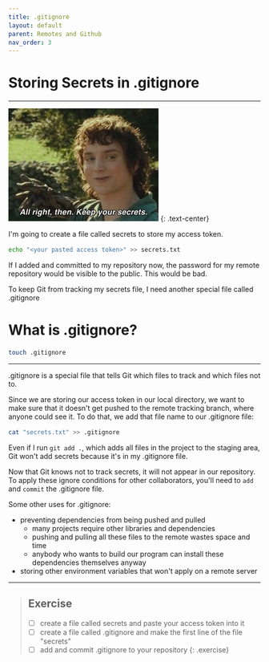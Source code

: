 ```yaml
---
title: .gitignore
layout: default
parent: Remotes and Github
nav_order: 3
---
```


# Storing Secrets in .gitignore

---

![frodo secrets](../images/gitignore/frodo-secrets.jpg)
{: .text-center}

I'm going to create a file called secrets to store my access token.

```bash
echo "<your pasted access token>" >> secrets.txt
```

If I added and committed to my repository now, the password for my remote repository would be visible to the public. This would be bad.

To keep Git from tracking my secrets file, I need another special file called .gitignore
# What is .gitignore?

```bash
touch .gitignore
```

---

.gitignore is a special file that tells Git which files to track and which files not to. 

Since we are storing our access token in our local directory, we want to make sure that it doesn't get pushed to the remote tracking branch, where anyone could see it. To do that, we add that file name to our .gitignore file:

```bash
cat "secrets.txt" >> .gitignore

```
Even if I run `git add .`, which adds all files in the project to the staging area, Git won't add secrets because it's in my .gitignore file.

Now that Git knows not to track secrets, it will not appear in our repository. To apply these ignore conditions for other collaborators, you'll need to `add` and `commit` the .gitignore file.

Some other uses for .gitignore:
* preventing dependencies from being pushed and pulled
    * many projects require other libraries and dependencies
    * pushing and pulling all these files to the remote wastes space and time
    * anybody who wants to build our program can install these dependencies themselves anyway
* storing other environment variables that won't apply on a remote server

---
> ## Exercise
> - [ ] create a file called secrets and paste your access token into it
> - [ ] create a file called .gitignore and make the first line of the file "secrets"
> - [ ] add and commit .gitignore to your repository
{: .exercise}
